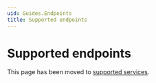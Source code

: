 ```yaml
---
uid: Guides.Endpoints
title: Supported endpoints
---
```


# Supported endpoints
This page has been moved to [supported services](xref:Guides.Services).
